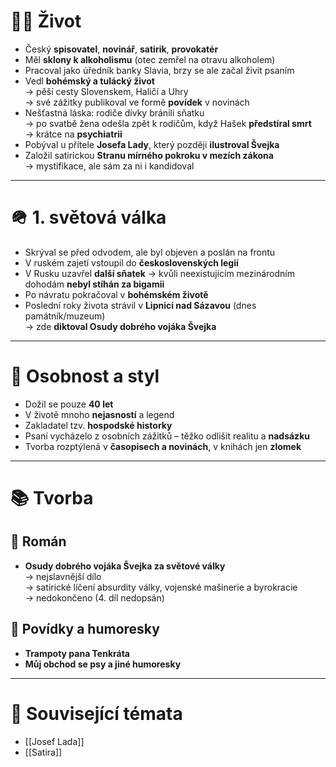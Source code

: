 # 🧑‍💼 Život
- Český **spisovatel**, **novinář**, **satirik**, **provokatér**
- Měl **sklony k alkoholismu** (otec zemřel na otravu alkoholem)
- Pracoval jako úředník banky Slavia, brzy se ale začal živit psaním
- Vedl **bohémský a tulácký život**  
  → pěší cesty Slovenskem, Haličí a Uhry  
  → své zážitky publikoval ve formě **povídek** v novinách
- Nešťastná láska: rodiče dívky bránili sňatku  
  → po svatbě žena odešla zpět k rodičům, když Hašek **předstíral smrt**  
  → krátce na **psychiatrii**
- Pobýval u přítele **Josefa Lady**, který později **ilustroval Švejka**
- Založil satirickou **Stranu mírného pokroku v mezích zákona**  
  → mystifikace, ale sám za ni i kandidoval

---

# 🪖 1. světová válka
- Skrýval se před odvodem, ale byl objeven a poslán na frontu
- V ruském zajetí vstoupil do **československých legií**
- V Rusku uzavřel **další sňatek** → kvůli neexistujícím mezinárodním dohodám **nebyl stíhán za bigamii**
- Po návratu pokračoval v **bohémském životě**
- Poslední roky života strávil v **Lipnici nad Sázavou** (dnes památník/muzeum)  
  → zde **diktoval Osudy dobrého vojáka Švejka**

---

# 🧬 Osobnost a styl
- Dožil se pouze **40 let**
- V životě mnoho **nejasností** a legend
- Zakladatel tzv. **hospodské historky**
- Psaní vycházelo z osobních zážitků – těžko odlišit realitu a **nadsázku**
- Tvorba rozptýlená v **časopisech a novinách**, v knihách jen **zlomek**

---

# 📚 Tvorba

## 📖 Román
- **Osudy dobrého vojáka Švejka za světové války**  
  → nejslavnější dílo  
  → satirické líčení absurdity války, vojenské mašinerie a byrokracie  
  → nedokončeno (4. díl nedopsán)

## 📘 Povídky a humoresky
- **Trampoty pana Tenkráta**
- **Můj obchod se psy a jiné humoresky**

---

# 🔗 Související témata
- [[Josef Lada]]
- [[Satira]]
